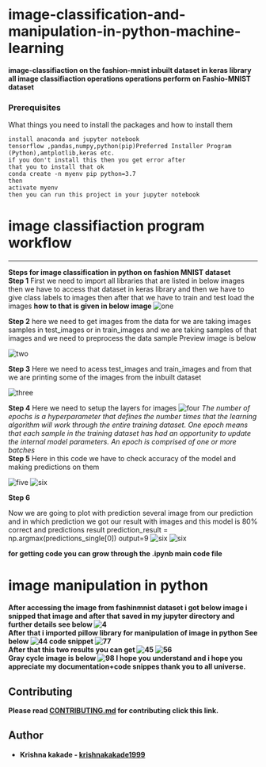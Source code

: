 # image-classification-and-manipulation-in-python-machine-learning

<b>image-classifiaction on the fashion-mnist inbuilt dataset in keras library all image classifiaction operations operations perform on Fashio-MNIST dataset  </b>
### Prerequisites

What things you need to install the packages and how to install them

```
install anaconda and jupyter notebook
tensorflow ,pandas,numpy,python(pip)Preferred Installer Program (Python),amtplotlib,keras etc.
if you don't install this then you get error after
that you to install that ok
conda create -n myenv pip python=3.7
then 
activate myenv 
then you can run this project in your jupyter notebook
```

# image classifiaction program workflow
<hr>
<b>Steps for image classification in python on fashion MNIST dataset</b>
<br>
<b> Step 1</b>
 First we need to import all libraries that are listed in below images then we have to access that dataset in keras library
and then we have to give class labels to images then after that we have to train and test load the images 
     <b> how to that is given in below image </b>
<img src="https://github.com/krishnakakade1999/image-classification-and-manipulation-in-python-machine-learning/blob/master/documentation-images/Annotation%202019-09-12%20190847.png" alt="one">

<b> Step 2</b>
here we need to get images from the data for we are taking images samples in test_images or in train_images and we are taking samples of that images and we need to preprocess the data
sample Preview image is below

<img src="https://github.com/krishnakakade1999/image-classification-and-manipulation-in-python-machine-learning/blob/master/documentation-images/Annotation%202019-09-12%20190955.png" alt="two">

<b>Step 3</b>
Here we need to acess test_images and train_images and from that we are printing some of the images from the inbuilt dataset 

<img src="https://github.com/krishnakakade1999/image-classification-and-manipulation-in-python-machine-learning/blob/master/documentation-images/Annotation%202019-09-12%20191022.png" alt="three">

<b>Step 4</b>
Here we need to setup the layers for images 
<img src="https://github.com/krishnakakade1999/image-classification-and-manipulation-in-python-machine-learning/blob/master/documentation-images/Annotation%202019-09-12%20191149.png" alt="four">
*The number of epochs is a hyperparameter that defines the number times that the learning algorithm will work through the entire training dataset. One epoch means that each sample in the training dataset has had an opportunity to update the internal model parameters. An epoch is comprised of one or more batches*
<br>
<b>Step 5</b>
Here in this code we have to check accuracy of the model and making predictions on them 

<img src="https://github.com/krishnakakade1999/image-classification-and-manipulation-in-python-machine-learning/blob/master/documentation-images/Annotation%202019-09-12%20191230.png" alt="five">
<img src="https://github.com/krishnakakade1999/image-classification-and-manipulation-in-python-machine-learning/blob/master/documentation-images/Annotation%202019-09-12%20191315.png" alt="six">


<b> Step 6</b>

Now we are going to plot with prediction several image from our prediction and in which prediction we got our result with images and this model is 80% correct and predictions result prediction_result = np.argmax(predictions_single[0]) output=9
<img src="https://github.com/krishnakakade1999/image-classification-and-manipulation-in-python-machine-learning/blob/master/documentation-images/Annotation%202019-09-12%20191357.png" alt="six">
<img src="https://github.com/krishnakakade1999/image-classification-and-manipulation-in-python-machine-learning/blob/master/documentation-images/Annotation%202019-09-12%20191451.png" alt="six">

<b>for getting code you can grow through the .ipynb main code file</b>

# image manipulation in python 
<b>After accessing the image from fashinmnist dataset i got below image i snipped that image and after that saved in my jupyter directory and further details see below
 <img src="https://github.com/krishnakakade1999/image-classification-and-manipulation-in-python-machine-learning/blob/master/documentation-images/Annotation%202019-09-16%20221417.png" alt="4">
 <br><b>After that i imported pillow library for manipulation of image in python See below</b>
 <img src="https://github.com/krishnakakade1999/image-classification-and-manipulation-in-python-machine-learning/blob/master/documentation-images/Annotation%202019-09-17%20000311.png" alt="44">
 <b>code snippet</b>
 <img src="https://github.com/krishnakakade1999/image-classification-and-manipulation-in-python-machine-learning/blob/master/documentation-images/Annotation%202019-09-17%20001442.png" alt="77">
 <br>
 <b>After that this two results you can get</b>
  <img src="https://github.com/krishnakakade1999/image-classification-and-manipulation-in-python-machine-learning/blob/master/documentation-images/IMG.png" alt="45">
 <img src="https://github.com/krishnakakade1999/image-classification-and-manipulation-in-python-machine-learning/blob/master/documentation-images/img2.png" alt="56"><br>
 <b>Gray cycle image is below</b>
 <img src="https://github.com/krishnakakade1999/image-classification-and-manipulation-in-python-machine-learning/blob/master/documentation-images/Annotation%202019-09-17%20001024.png" alt="98">
 <b>I hope you understand and i hope you appreciate my documentation+code snippes thank you to all universe.</b>
 
## Contributing

Please read [CONTRIBUTING.md](https://github.com/krishnakakade1999/image-classification-and-manipulation-in-python-machine-learning/blob/master/CONTRIBUTING.md) for contributing click this link.


## Author

* **Krishna kakade**  - [krishnakakade1999](https://github.com/krishnakakade1999)




